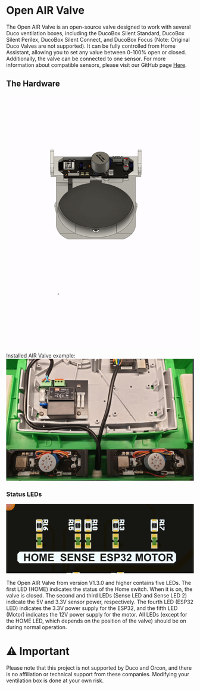 # Open AIR Valve
The Open AIR Valve is an open-source valve designed to work with several Duco ventilation boxes, including the DucoBox Silent Standard, DucoBox Silent Perilex, DucoBox Silent Connect, and DucoBox Focus (Note: Original Duco Valves are not supported). It can be fully controlled from Home Assistant, allowing you to set any value between 0-100% open or closed. Additionally, the valve can be connected to one sensor. For more information about compatible sensors, please visit our GitHub page [Here](https://github.com/Flamingo-tech/Open-AIR/tree/main/Open%20Air%20Sensors).


## The Hardware
![image.gif](https://github.com/Flamingo-tech/Open-AIR/blob/main/Open%20AIR%20Valve/Hardware/Pictures/Open_AIR_Valve_ASSY.gif?raw=true)

Installed AIR Valve example:
![image.png](https://github.com/Flamingo-tech/Open-AIR/blob/main/Open%20AIR%20Valve/Hardware/Pictures/Installed_Valves_Example.png?raw=true)


### Status LEDs
![image.png](https://github.com/Flamingo-tech/Open-AIR/blob/main/Open%20AIR%20Valve/Hardware/Pictures/Open_AIR_Valve_Status_LEDS.png?raw=true)

The Open AIR Valve from version V1.3.0 and higher contains five LEDs. The first LED (HOME) indicates the status of the Home switch. When it is on, the valve is closed. The second and third LEDs (Sense LED and Sense LED 2) indicate the 5V and 3.3V sensor power, respectively. The fourth LED (ESP32 LED) indicates the 3.3V power supply for the ESP32, and the fifth LED (Motor) indicates the 12V power supply for the motor. All LEDs (except for the HOME LED, which depends on the position of the valve) should be on during normal operation.


# ⚠ Important

Please note that this project is not supported by Duco and Orcon, and there is no affiliation or technical support from these companies. Modifying your ventilation box is done at your own risk.